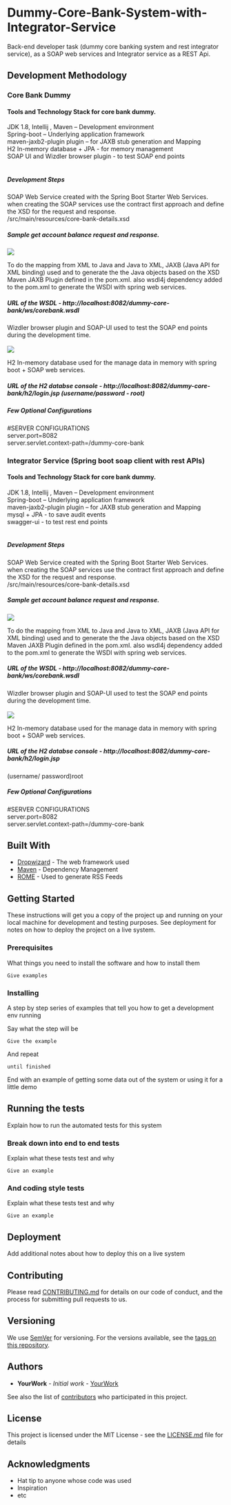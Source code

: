 # Dummy-Core-Bank-System-with-Integrator-Service
Back-end developer task (dummy core banking system and rest integrator service), as a SOAP web services and Integrator service as a REST Api.

## Development Methodology

### Core Bank Dummy

#### Tools and Technology Stack for core bank dummy.

JDK 1.8, Intellij , Maven – Development environment</Br>
Spring-boot – Underlying application framework </Br>
maven-jaxb2-plugin plugin – for JAXB stub generation and Mapping </Br>
H2 In-memory database + JPA  - for memory management </Br>
SOAP UI and Wizdler browser plugin - to test SOAP end points</Br></Br>

##### Development Steps

SOAP Web Service created with the Spring Boot Starter Web Services. when creating the SOAP services use the contract first approach and define the XSD for the request and response.</BR>
/src/main/resources/core-bank-details.xsd

##### Sample get account balance request and response.  
![](testResults/xsd.PNG)

To do the mapping from XML to Java and Java to XML, JAXB (Java API for XML binding) used and to generate the the Java objects based on the XSD Maven JAXB Plugin defined in the pom.xml. also wsdl4j dependency added to the pom.xml to generate the WSDl with spring web services.

##### URL of the WSDL - http://localhost:8082/dummy-core-bank/ws/corebank.wsdl

Wizdler browser plugin and SOAP-UI used to test the SOAP end points during the development time.</BR></BR>
![](testResults/wsdl.PNG)
</BR>

 H2 In-memory database used for the manage data in memory with spring boot + SOAP web services.
 
##### URL of the H2 databse console - http://localhost:8082/dummy-core-bank/h2/login.jsp (username/password - root)
 
##### Few Optional Configurations
#SERVER CONFIGURATIONS</BR> 
server.port=8082 </BR>
server.servlet.context-path=/dummy-core-bank </BR>
 
 ### Integrator Service (Spring boot soap client with rest APIs)

#### Tools and Technology Stack for core bank dummy.

JDK 1.8, Intellij , Maven – Development environment</Br>
Spring-boot – Underlying application framework </Br>
maven-jaxb2-plugin plugin – for JAXB stub generation and Mapping </Br>
mysql + JPA  - to save audit events</Br>
swagger-ui - to test rest end points
</Br></Br>

##### Development Steps

SOAP Web Service created with the Spring Boot Starter Web Services. when creating the SOAP services use the contract first approach and define the XSD for the request and response.</BR>
/src/main/resources/core-bank-details.xsd

##### Sample get account balance request and response.  
![](testResults/xsd.PNG)

To do the mapping from XML to Java and Java to XML, JAXB (Java API for XML binding) used and to generate the the Java objects based on the XSD Maven JAXB Plugin defined in the pom.xml. also wsdl4j dependency added to the pom.xml to generate the WSDl with spring web services.

##### URL of the WSDL - http://localhost:8082/dummy-core-bank/ws/corebank.wsdl

Wizdler browser plugin and SOAP-UI used to test the SOAP end points during the development time.</BR></BR>
![](testResults/wsdl.PNG)
</BR>

 H2 In-memory database used for the manage data in memory with spring boot + SOAP web services.
 
##### URL of the H2 databse console - http://localhost:8082/dummy-core-bank/h2/login.jsp
 (username/ password)root</Br>
 
##### Few Optional Configurations
#SERVER CONFIGURATIONS</BR> 
server.port=8082 </BR>
server.servlet.context-path=/dummy-core-bank </BR>
 





## Built With

* [Dropwizard](http://www.dropwizard.io/1.0.2/docs/) - The web framework used
* [Maven](https://maven.apache.org/) - Dependency Management
* [ROME](https://rometools.github.io/rome/) - Used to generate RSS Feeds


## Getting Started

These instructions will get you a copy of the project up and running on your local machine for development and testing purposes. See deployment for notes on how to deploy the project on a live system.

### Prerequisites

What things you need to install the software and how to install them

```
Give examples
```

### Installing

A step by step series of examples that tell you how to get a development env running

Say what the step will be

```
Give the example
```

And repeat

```
until finished
```

End with an example of getting some data out of the system or using it for a little demo

## Running the tests

Explain how to run the automated tests for this system

### Break down into end to end tests

Explain what these tests test and why

```
Give an example
```

### And coding style tests

Explain what these tests test and why

```
Give an example
```

## Deployment

Add additional notes about how to deploy this on a live system



## Contributing

Please read [CONTRIBUTING.md](https://gist.github.com/PurpleBooth/b24679402957c63ec426) for details on our code of conduct, and the process for submitting pull requests to us.

## Versioning

We use [SemVer](http://semver.org/) for versioning. For the versions available, see the [tags on this repository](https://github.com/your/project/tags). 

## Authors

* **YourWork** - *Initial work* - [YourWork](https://github.com/yourrepo)

See also the list of [contributors](https://github.com/your/project/contributors) who participated in this project.

## License

This project is licensed under the MIT License - see the [LICENSE.md](LICENSE.md) file for details

## Acknowledgments

* Hat tip to anyone whose code was used
* Inspiration
* etc
